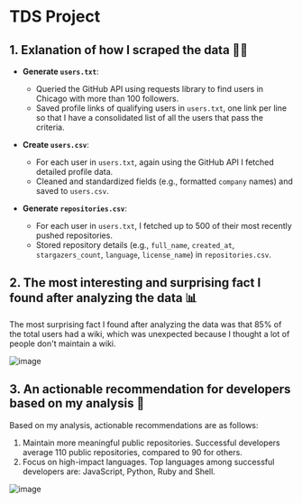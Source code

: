 # TDS Project



## 1. Exlanation of how I scraped the data 🧑‍🏫

- **Generate `users.txt`**:
   - Queried the GitHub API using requests library to find users in Chicago with more than 100 followers.
   - Saved profile links of qualifying users in `users.txt`, one link per line so that I have a consolidated list of all the users that pass the criteria.

- **Create `users.csv`**:
   - For each user in `users.txt`, again using the GitHub API I fetched detailed profile data.
   - Cleaned and standardized fields (e.g., formatted `company` names) and saved to `users.csv`.

- **Generate `repositories.csv`**:
   - For each user in `users.txt`, I fetched up to 500 of their most recently pushed repositories.
   - Stored repository details (e.g., `full_name`, `created_at`, `stargazers_count`, `language`, `license_name`) in `repositories.csv`.

## 2. The most interesting and surprising fact I found after analyzing the data 📊
The most surprising fact I found after analyzing the data was that 85% of the total users had a wiki, which was unexpected because I thought a lot of people don't maintain a wiki.    

![image](https://github.com/user-attachments/assets/1b766d0c-0666-473c-83b8-7c19516369d3)



## 3. An actionable recommendation for developers based on my analysis 🦾
Based on my analysis, actionable recommendations are as follows:
1. Maintain more meaningful public repositories. Successful developers average 110 public repositories, compared to 90 for others.
2. Focus on high-impact languages. Top languages among successful developers are: JavaScript, Python, Ruby and Shell.
   
![image](https://github.com/user-attachments/assets/46142748-cbd4-48b9-868a-14d51e6691e6)

